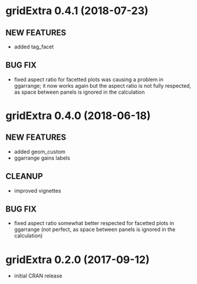 # gridExtra 0.4.1 (2018-07-23)
 
## NEW FEATURES

* added tag_facet

## BUG FIX

* fixed aspect ratio for facetted plots was causing a problem in ggarrange; it now works again but the aspect ratio is not fully respected, as space between panels is ignored in the calculation


# gridExtra 0.4.0 (2018-06-18)
 
## NEW FEATURES

* added geom_custom
* ggarrange gains labels

## CLEANUP

* improved vignettes

## BUG FIX

* fixed aspect ratio somewhat better respected for facetted plots in ggarrange (not perfect, as space between panels is ignored in the calculation)

# gridExtra 0.2.0 (2017-09-12) 

* initial CRAN release

